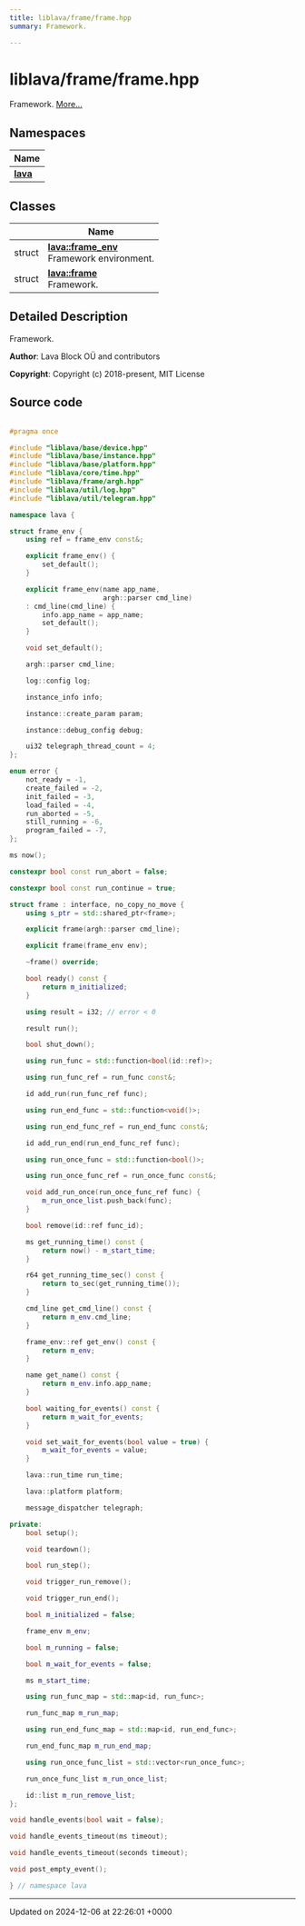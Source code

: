 ```yaml
---
title: liblava/frame/frame.hpp
summary: Framework. 

---
```


# liblava/frame/frame.hpp

Framework.  [More...](#detailed-description)

## Namespaces

| Name           |
| -------------- |
| **[lava](/_doxybook/Namespaces/namespacelava.md)**  |

## Classes

|                | Name           |
| -------------- | -------------- |
| struct | **[lava::frame_env](/_doxybook/Classes/structlava_1_1frame__env.md)** <br>Framework environment.  |
| struct | **[lava::frame](/_doxybook/Classes/structlava_1_1frame.md)** <br>Framework.  |

## Detailed Description

Framework. 

**Author**: Lava Block OÜ and contributors 

**Copyright**: Copyright (c) 2018-present, MIT License 



## Source code

```cpp

#pragma once

#include "liblava/base/device.hpp"
#include "liblava/base/instance.hpp"
#include "liblava/base/platform.hpp"
#include "liblava/core/time.hpp"
#include "liblava/frame/argh.hpp"
#include "liblava/util/log.hpp"
#include "liblava/util/telegram.hpp"

namespace lava {

struct frame_env {
    using ref = frame_env const&;

    explicit frame_env() {
        set_default();
    }

    explicit frame_env(name app_name,
                       argh::parser cmd_line)
    : cmd_line(cmd_line) {
        info.app_name = app_name;
        set_default();
    }

    void set_default();

    argh::parser cmd_line;

    log::config log;

    instance_info info;

    instance::create_param param;

    instance::debug_config debug;

    ui32 telegraph_thread_count = 4;
};

enum error {
    not_ready = -1,
    create_failed = -2,
    init_failed = -3,
    load_failed = -4,
    run_aborted = -5,
    still_running = -6,
    program_failed = -7,
};

ms now();

constexpr bool const run_abort = false;

constexpr bool const run_continue = true;

struct frame : interface, no_copy_no_move {
    using s_ptr = std::shared_ptr<frame>;

    explicit frame(argh::parser cmd_line);

    explicit frame(frame_env env);

    ~frame() override;

    bool ready() const {
        return m_initialized;
    }

    using result = i32; // error < 0

    result run();

    bool shut_down();

    using run_func = std::function<bool(id::ref)>;

    using run_func_ref = run_func const&;

    id add_run(run_func_ref func);

    using run_end_func = std::function<void()>;

    using run_end_func_ref = run_end_func const&;

    id add_run_end(run_end_func_ref func);

    using run_once_func = std::function<bool()>;

    using run_once_func_ref = run_once_func const&;

    void add_run_once(run_once_func_ref func) {
        m_run_once_list.push_back(func);
    }

    bool remove(id::ref func_id);

    ms get_running_time() const {
        return now() - m_start_time;
    }

    r64 get_running_time_sec() const {
        return to_sec(get_running_time());
    }

    cmd_line get_cmd_line() const {
        return m_env.cmd_line;
    }

    frame_env::ref get_env() const {
        return m_env;
    }

    name get_name() const {
        return m_env.info.app_name;
    }

    bool waiting_for_events() const {
        return m_wait_for_events;
    }

    void set_wait_for_events(bool value = true) {
        m_wait_for_events = value;
    }

    lava::run_time run_time;

    lava::platform platform;

    message_dispatcher telegraph;

private:
    bool setup();

    void teardown();

    bool run_step();

    void trigger_run_remove();

    void trigger_run_end();

    bool m_initialized = false;

    frame_env m_env;

    bool m_running = false;

    bool m_wait_for_events = false;

    ms m_start_time;

    using run_func_map = std::map<id, run_func>;

    run_func_map m_run_map;

    using run_end_func_map = std::map<id, run_end_func>;

    run_end_func_map m_run_end_map;

    using run_once_func_list = std::vector<run_once_func>;

    run_once_func_list m_run_once_list;

    id::list m_run_remove_list;
};

void handle_events(bool wait = false);

void handle_events_timeout(ms timeout);

void handle_events_timeout(seconds timeout);

void post_empty_event();

} // namespace lava
```


-------------------------------

Updated on 2024-12-06 at 22:26:01 +0000
